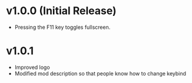 # v1.0.0 (Initial Release)
- Pressing the F11 key toggles fullscreen.

# v1.0.1
- Improved logo
- Modified mod description so that people know how to change keybind
